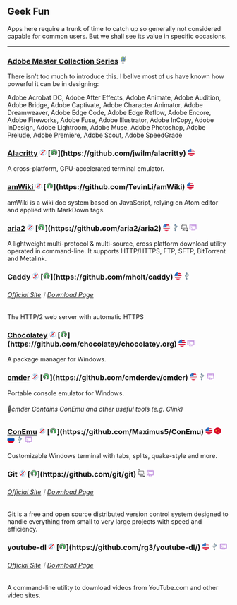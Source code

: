 ## Geek Fun

Apps here require a trunk of time to catch up so generally not considered capable for common users. But we shall see its value in specific occasions.

---

### [Adobe Master Collection Series](https://www.adobe.com/creativecloud.html) ![](../assets/earth-globe.png)

There isn't too much to introduce this. I belive most of us have known how powerful it can be in designing:

Adobe Acrobat DC, Adobe After Effects, Adobe Animate, Adobe Audition, Adobe Bridge, Adobe Captivate, Adobe Character Animator, Adobe Dreamweaver, Adobe Edge Code, Adobe Edge Reflow, Adobe Encore, Adobe Fireworks, Adobe Fuse, Adobe Illustrator, Adobe InCopy, Adobe InDesign, Adobe Lightroom, Adobe Muse, Adobe Photoshop, Adobe Prelude, Adobe Premiere, Adobe Scout, Adobe SpeedGrade

### [Alacritty](https://github.com/jwilm/alacritty) ![](../assets/free.png) [![](../assets/open-source-icon.png "Apache 2.0@GitHub: https://github.com/jwilm/alacritty")](https://github.com/jwilm/alacritty) ![](../assets/united-states.png)

A cross-platform, GPU-accelerated terminal emulator.

### [amWiki ](https://github.com/TevinLi/amWiki)![](../assets/free.png) [![](../assets/open-source-icon.png "MIT@GitHub: https://github.com/TevinLi/amWiki")](https://github.com/TevinLi/amWiki) ![](../assets/united-states.png)

amWiki is a wiki doc system based on JavaScript, relying on Atom editor and applied with MarkDown tags.

### [aria2](https://aria2.github.io/) ![](../assets/free.png) [![](../assets/open-source-icon.png "GPL 2.0@GitHub: https://github.com/aria2/aria2")](https://github.com/aria2/aria2) ![](../assets/united-states.png) ![](../assets/usb.png) ![](../assets/multi_platform.png) ![](../assets/command-line.png)

A lightweight multi-protocol & multi-source, cross platform download utility operated in command-line. It supports HTTP/HTTPS, FTP, SFTP, BitTorrent and Metalink.

### Caddy ![](../assets/free.png) [![](../assets/open-source-icon.png "Apache 2.0@GitHub: https://github.com/mholt/caddy")](https://github.com/mholt/caddy) ![](../assets/united-states.png) ![](../assets/usb.png)

###### [Official Site](https://caddyserver.com/)｜[Download Page](https://caddyserver.com/download)

The HTTP/2 web server with automatic HTTPS

### [Chocolatey](https://chocolatey.org/) ![](../assets/free.png) [![](../assets/open-source-icon.png "GPL 3.0@GitHub: https://github.com/chocolatey/chocolatey.org")](https://github.com/chocolatey/chocolatey.org) ![](../assets/united-states.png) ![](../assets/command-line.png)

A package manager for Windows.

### [cmder](http://cmder.net/) ![](../assets/free.png) [![](../assets/open-source-icon.png "MIT@GitHub: https://github.com/cmderdev/cmder")](https://github.com/cmderdev/cmder) ![](../assets/united-states.png) ![](../assets/usb.png) ![](../assets/command-line.png)

Portable console emulator for Windows.

###### 📌cmder Contains ConEmu and other useful tools (e.g. Clink)

### [ConEmu](https://conemu.github.io/) ![](../assets/free.png) [![](../assets/open-source-icon.png "BSD@GitHub: https://github.com/Maximus5/ConEmu")](https://github.com/Maximus5/ConEmu) ![](../assets/united-states.png) ![](../assets/china.png) ![](../assets/russia.png) ![](../assets/usb.png) ![](../assets/command-line.png)

Customizable Windows terminal with tabs, splits, quake-style and more.

### Git ![](../assets/free.png) [![](../assets/open-source-icon.png "LGPL 2.1@Github: https://github.com/git/git")](https://github.com/git/git) ![](../assets/multi_platform.png) ![](../assets/command-line.png)

###### [Official Site](https://git-scm.com/)｜[Download Page](https://git-scm.com/downloads)

Git is a free and open source distributed version control system designed to handle everything from small to very large projects with speed and efficiency.

### youtube-dl ![](../assets/free.png) [![](../assets/open-source-icon.png "The Unlicense@GitHub: https://github.com/rg3/youtube-dl/")](https://github.com/rg3/youtube-dl/) ![](../assets/united-states.png) ![](../assets/usb.png) ![](../assets/command-line.png)

###### [Official Site](http://rg3.github.io/youtube-dl/)｜[Download Page](http://rg3.github.io/youtube-dl/download.html)

A command-line utility to download videos from YouTube.com and other video sites.